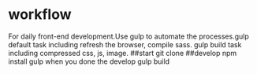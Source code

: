 # workflow
For daily front-end development.Use gulp to automate the processes.gulp default task including refresh the browser, compile sass. gulp build task including compressed css, js, image.
##start
git clone 
##develop
npm install
gulp
when you done the develop
gulp build
